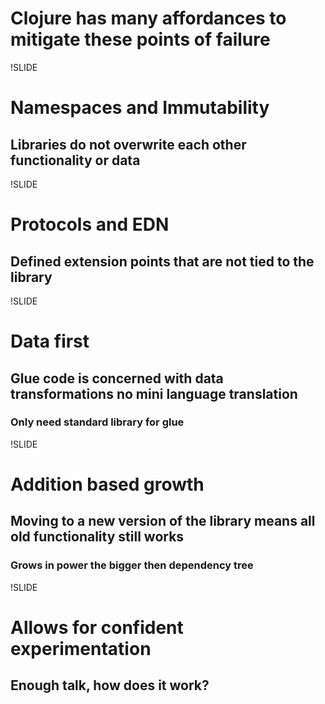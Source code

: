 # Clojure has many affordances to mitigate these points of failure

!SLIDE

# Namespaces and Immutability

## Libraries do not overwrite each other functionality or data

!SLIDE

# Protocols and EDN

## Defined extension points that are not tied to the library

!SLIDE

# Data first

## Glue code is concerned with data transformations no mini language translation
### Only need standard library for glue

!SLIDE

# Addition based growth

## Moving to a new version of the library means all old functionality still works
### Grows in power the bigger then dependency tree

!SLIDE

# Allows for confident experimentation
## Enough talk, how does it work?
